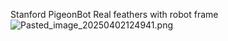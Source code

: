 Stanford PigeonBot
Real feathers with robot frame
![Pasted\_image\_20250402124941.png](Pasted_image_20250402124941.png)
